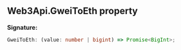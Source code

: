 
## Web3Api.GweiToEth property

**Signature:**

```typescript
GweiToEth: (value: number | bigint) => Promise<BigInt>;
```
